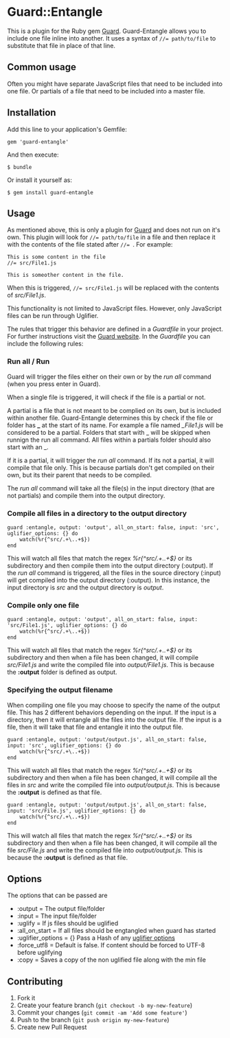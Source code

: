 # Guard::Entangle

This is a plugin for the Ruby gem [Guard](https://github.com/guard/guard). Guard-Entangle allows you to include one file inline into another. It uses a syntax of `//= path/to/file` to substitute that file in place of that line.

## Common usage

Often you might have separate JavaScript files that need to be included into one file. Or partials of a file that need to be included into a master file.

## Installation

Add this line to your application's Gemfile:

    gem 'guard-entangle'

And then execute:

    $ bundle

Or install it yourself as:

    $ gem install guard-entangle

## Usage

As mentioned above, this is only a plugin for [Guard](https://github.com/guard/guard) and does not run on it's own. This plugin will look for `//= path/to/file` in a file and then replace it with the contents of the file stated after `//= `. For example:

```
This is some content in the file
//= src/File1.js

This is someother content in the file.
```
When this is triggered, `//= src/File1.js` will be replaced with the contents of _src/File1.js_.

This functionality is not limited to JavaScript files. However, only JavaScript files can be run through Uglifier.

The rules that trigger this behavior are defined in a _Guardfile_ in your project. For further instructions visit the [Guard website](https://github.com/guard/guard). In the _Guardfile_ you can include the following rules:

### Run all / Run
Guard will trigger the files either on their own or by the _run all_ command (when you press enter in Guard).

When a single file is triggered, it will check if the file is a partial or not.

A partial is a file that is not meant to be complied on its own, but is included within another file. Guard-Entangle determines this by check if the file or folder has **_**
 at the start of its name. For example a file named *_File1.js* will be considered to be a partial. Folders that start with _ will be skipped when runnign the run all command. All files within a partials folder should also start with an _.

If it is a partial, it will trigger the _run all_ command. If its not a partial, it will compile that file only. This is because partials don't get compiled on their own, but its their parent that needs to be compiled.

The _run all_ command will take all the file(s) in the input directory (that are not partials) and compile them into the output directory.

### Compile all files in a directory to the output directory

```
guard :entangle, output: 'output', all_on_start: false, input: 'src', uglifier_options: {} do
    watch(%r{^src/.+\..+$})
end
```
This will watch all files that match the regex _%r{^src/.+\..+$}_ or its subdirectory and then compile them into the output directory (:output). If the _run all_ command is triggered, all the files in the source directory (:input) will get compiled into the output directory (:output). In this instance, the input directory is _src_ and the output directory is _output_.

### Compile only one file

```
guard :entangle, output: 'output', all_on_start: false, input: 'src/File1.js', uglifier_options: {} do
    watch(%r{^src/.+\..+$})
end
```
This will watch all files that match the regex _%r{^src/.+\..+$}_ or its subdirectory and then when a file has been changed, it will compile _src/File1.js_ and write the compiled file into _output/File1.js_. This is because the __:output__ folder is defined as output.

### Specifying the output filename
When compiling one file you may choose to specify the name of the output file. This has 2 different behaviors depending on the input. If the input is a directory, then it will entangle all the files into the output file. If the input is a file, then it will take that file and entangle it into the output file.

```
guard :entangle, output: 'output/output.js', all_on_start: false, input: 'src', uglifier_options: {} do
    watch(%r{^src/.+\..+$})
end
```
This will watch all files that match the regex _%r{^src/.+\..+$}_ or its subdirectory and then when a file has been changed, it will compile all the files in _src_ and write the compiled file into _output/output.js_. This is because the __:output__ is defined as that file.

```
guard :entangle, output: 'output/output.js', all_on_start: false, input: 'src/File.js', uglifier_options: {} do
    watch(%r{^src/.+\..+$})
end
```
This will watch all files that match the regex _%r{^src/.+\..+$}_ or its subdirectory and then when a file has been changed, it will compile all the file _src/File.js_ and write the compiled file into _output/output.js_. This is because the __:output__ is defined as that file.

## Options
The options that can be passed are

* :output           = The output file/folder
* :input            = The input file/folder
* :uglify           = If js files should be uglified
* :all_on_start     = If all files should be engtangled when guard has started
* :uglifier_options = {} Pass a Hash of any [uglifier options](https://github.com/lautis/uglifier)
* :force_utf8       = Default is false. If content should be forced to UTF-8 before uglifying
* :copy             = Saves a copy of the non uglified file along with the min file

## Contributing

1. Fork it
2. Create your feature branch (`git checkout -b my-new-feature`)
3. Commit your changes (`git commit -am 'Add some feature'`)
4. Push to the branch (`git push origin my-new-feature`)
5. Create new Pull Request
